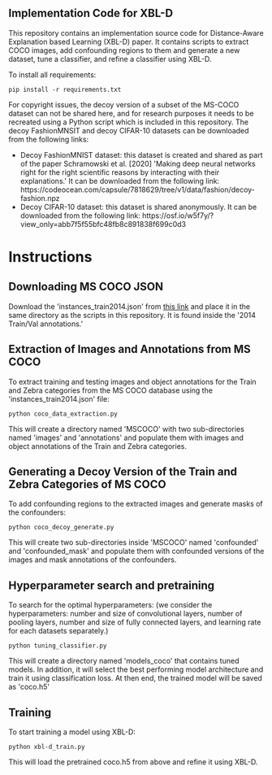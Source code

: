 ## Implementation Code for XBL-D

This repository contains an implementation source code for Distance-Aware Explanation based Learning (XBL-D) paper. It contains scripts to extract COCO images, add confounding regions to them and generate a new dataset, tune a classifier, and refine a classifier using XBL-D.

To install all requirements: 
```
pip install -r requirements.txt 
```

For copyright issues, the decoy version of a subset of the MS-COCO dataset can not be shared here, and for research purposes it needs to be recreated using a Python script which is included in this repository. The decoy FashionMNSIT and decoy CIFAR-10 datasets can be downloaded from the following links:

<ul>
  <li>Decoy FashionMNIST dataset: this dataset is created and shared as part of the paper Schramowski et al. [2020] 'Making deep neural networks right for the right scientific reasons by interacting with their explanations.' It can be downloaded from the following link: https://codeocean.com/capsule/7818629/tree/v1/data/fashion/decoy-fashion.npz </li>
  <li>Decoy CIFAR-10 dataset: this dataset is shared anonymously. It can be downloaded from the following link: https://osf.io/w5f7y/?view_only=abb7f5f55bfc48fb8c891838f699c0d3 </li>
</ul> 

<!---
- [Decoy FashionMNIST dataset](https://codeocean.com/capsule/7818629/tree/v1/data/fashion/decoy-fashion.npz): this dataset is created and shared as part of the paper [Schramowski et al. 'Making deep neural networks right for the right scientific reasons by interacting with their explanations.'](https://www.nature.com/articles/s42256-020-0212-3)
- [Decoy CIFAR-10 dataset](https://osf.io/w5f7y/?view_only=abb7f5f55bfc48fb8c891838f699c0d3): this dataset is anonymously shared as part of an IJCAI-2023 paper submission from the owners of this code repository.
-->

<!---
coco_data_extraction took 17 minutes
coco_decoy_generate took 2 minutes
tuning took 9 minutes

-->

# Instructions


## Downloading MS COCO JSON

Download the 'instances_train2014.json' from [this link](https://cocodataset.org/#download) and place it in the same directory as the scripts in this repository. It is found inside the '2014 Train/Val annotations.'

## Extraction of Images and Annotations from MS COCO

To extract training and testing images and object annotations for the Train and Zebra categories from the MS COCO database using the 'instances_train2014.json' file:
```
python coco_data_extraction.py
```
This will create a directory named 'MSCOCO' with two sub-directories named 'images' and 'annotations' and populate them with images and object annotations of the Train and Zebra categories.
## Generating a Decoy Version of the Train and Zebra Categories of MS COCO

To add confounding regions to the extracted images and generate masks of the confounders:
```
python coco_decoy_generate.py
```
This will create two sub-directories inside 'MSCOCO' named 'confounded' and 'confounded_mask' and populate them with confounded versions of the images and mask annotations of the confounders.
## Hyperparameter search and pretraining

To search for the optimal hyperparameters: (we consider the hyperparameters: number and size of convolutional layers, number of pooling layers, number and size of fully connected layers, and learning rate for each datasets separately.)
```
python tuning_classifier.py
```

This will create a directory named 'models_coco' that contains tuned models. In addition, it will select the best performing model architecture and train it using classification loss. At then end, the trained model will be saved as 'coco.h5'

## Training

To start training a model using XBL-D:
```
python xbl-d_train.py
```
This will load the pretrained coco.h5 from above and refine it using XBL-D.